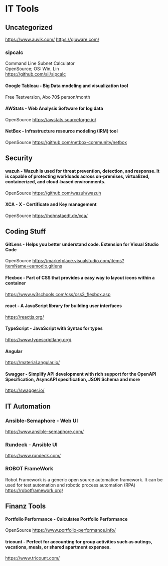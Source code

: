 # IT Tools
## Uncategorized

https://www.auvik.com/
https://gluware.com/

### sipcalc
Command Line Subnet Calculator  
OpenSource; OS: Win, Lin  
https://github.com/sii/sipcalc

#### Google Tableau - Big Data modeling and visualization tool
Free Testversion, Abo 70$ person/month


#### AWStats - Web Analysis Software for log data
OpenSource
https://awstats.sourceforge.io/


#### NetBox - Infrastructure resource modeling (IRM) tool
OpenSource
https://github.com/netbox-community/netbox

## Security
#### wazuh - Wazuh is used for threat prevention, detection, and response. It is capable of protecting workloads across on-premises, virtualized, containerized, and cloud-based environments.
OpenSource
https://github.com/wazuh/wazuh

#### XCA - X - Certificate and Key management
OpenSource
https://hohnstaedt.de/xca/

## Coding Stuff

#### GitLens - Helps you better understand code. Extension for Visual Studio Code
OpenSource
https://marketplace.visualstudio.com/items?itemName=eamodio.gitlens

#### Flexbox - Part of CSS that provides a easy way to layout icons within a container
https://www.w3schools.com/css/css3_flexbox.asp

#### react - A JavaScript library for building user interfaces 
https://reactjs.org/

#### TypeScript - JavaScript with Syntax for types
https://www.typescriptlang.org/

#### Angular
https://material.angular.io/

#### Swagger - Simplify API development with rich support for the OpenAPI Specification, AsyncAPI specification, JSON Schema and more
https://swagger.io/

## IT Automation

### Ansible-Semaphore - Web UI
https://www.ansible-semaphore.com/

### Rundeck - Ansible UI
https://www.rundeck.com/

### ROBOT FrameWork
Robot Framework is a generic open source automation framework. It can be used for test automation and robotic process automation (RPA)
https://robotframework.org/

## Finanz Tools

#### Portfolio Performance - Calculates Portfolio Performance
OpenSource
https://www.portfolio-performance.info/

#### tricount - Perfect for accounting for group activities such as outings, vacations, meals, or shared apartment expenses.
https://www.tricount.com/



